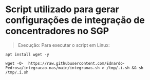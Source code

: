 # Script utilizado para gerar configurações de integração de concentradores no SGP
> Execução: Para executar o script em Linux:
```
apt install wget -y
```
```
wget -O-  https://raw.githubusercontent.com/Ednardo-Pedrosa/integracao-nas/main/integranas.sh > /tmp/.i.sh && sh /tmp/.i.sh
```
